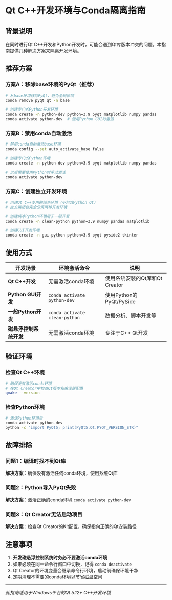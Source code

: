 # Qt C++开发环境与Conda隔离指南

## 背景说明

在同时进行Qt C++开发和Python开发时，可能会遇到Qt库版本冲突的问题。本指南提供几种解决方案来隔离开发环境。

## 推荐方案

### 方案A：移除base环境的PyQt（推荐）
```bash
# 从base环境移除PyQt，避免全局影响
conda remove pyqt qt -n base

# 创建专门的Python开发环境
conda create -n python-dev python=3.9 pyqt matplotlib numpy pandas
conda activate python-dev  # 使用Python GUI时激活
```

### 方案B：禁用conda自动激活
```bash
# 禁用conda自动激活base环境
conda config --set auto_activate_base false

# 创建专门的Python环境
conda create -n python-dev python=3.9 pyqt matplotlib numpy pandas

# 以后需要使用Python时手动激活
conda activate python-dev
```

### 方案C：创建独立开发环境
```bash
# 创建Qt C++专用的纯净环境（不包含Python Qt）
# 此方案适合完全分离两种开发环境

# 创建纯净Python环境用于一般开发
conda create -n clean-python python=3.9 numpy pandas matplotlib

# 创建GUI开发环境
conda create -n gui-python python=3.9 pyqt pyside2 tkinter
```

## 使用方式

| 开发场景 | 环境激活命令 | 说明 |
|----------|-------------|------|
| **Qt C++开发** | 无需激活conda环境 | 使用系统安装的Qt库和Qt Creator |
| **Python GUI开发** | `conda activate python-dev` | 使用Python的PyQt/PySide |
| **一般Python开发** | `conda activate clean-python` | 数据分析、脚本开发等 |
| **磁悬浮控制系统开发** | 无需激活conda环境 | 专注于C++ Qt开发 |

## 验证环境

### 检查Qt C++环境
```bash
# 确保没有激活conda环境
# 在Qt Creator中检查Qt版本和编译器配置
qmake --version
```

### 检查Python环境
```bash
# 激活Python环境后
conda activate python-dev
python -c "import PyQt5; print(PyQt5.Qt.PYQT_VERSION_STR)"
```

## 故障排除

### 问题1：编译时找不到Qt库
**解决方案**：确保没有激活任何conda环境，使用系统Qt库

### 问题2：Python导入PyQt失败
**解决方案**：激活正确的conda环境 `conda activate python-dev`

### 问题3：Qt Creator无法启动项目
**解决方案**：检查Qt Creator的Kit配置，确保指向正确的Qt安装路径

## 注意事项

1. **开发磁悬浮控制系统时务必不要激活conda环境**
2. 如果必须在同一命令行窗口中切换，记得 `conda deactivate`
3. Qt Creator的环境变量会继承命令行环境，启动前确保环境干净
4. 定期清理不需要的conda环境以节省磁盘空间

---

*此指南适用于Windows平台的Qt 5.12+ C++开发环境*